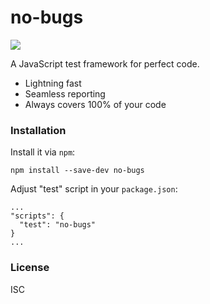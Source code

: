 # no-bugs

![](https://img.shields.io/badge/no-bugs-brightgreen.svg)

A JavaScript test framework for perfect code.

 - Lightning fast
 - Seamless reporting
 - Always covers 100% of your code

### Installation

Install it via `npm`:

```
npm install --save-dev no-bugs
```

Adjust "test" script in your `package.json`:

```
...
"scripts": {
  "test": "no-bugs"
}
...
```

### License

ISC
